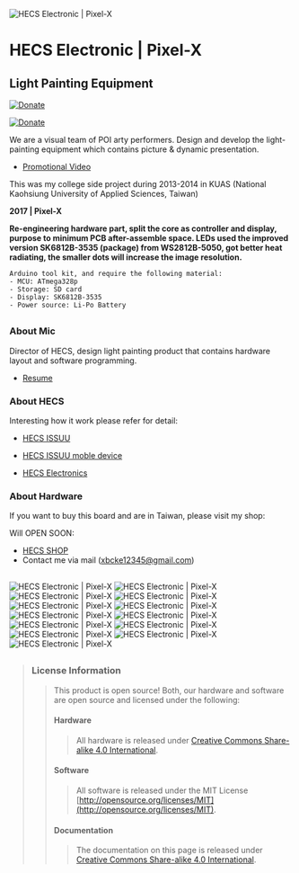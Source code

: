 ![*HECS Electronic | Pixel-X*](https://github.com/Mic-Tsai/HECS_Electronic-Pixel_X/blob/master/res/Pixel-X-New%20Updata.png)

# HECS Electronic | Pixel-X
## Light Painting Equipment

[![Donate](https://img.shields.io/badge/paypal-donate-yellow.svg)](https://www.paypal.com/cgi-bin/webscr?cmd=_s-xclick&hosted_button_id=6AA97KE54UJR4)

[![Donate](https://img.shields.io/badge/paypal-donate-yellow.svg)](https://paypal.me/mictsai?locale.x=zh_TW)

We are a visual team of POI arty performers. Design and develop the light-painting equipment which contains picture & dynamic presentation.
- [Promotional Video](https://youtu.be/c2NhDoxItCM)

This was my college side project during 2013-2014 in KUAS (National Kaohsiung University of Applied Sciences, Taiwan)

**2017 | Pixel-X**

  **Re-engineering hardware part, split the core as controller and display, purpose to minimum PCB after-assemble space. LEDs used the improved version SK6812B-3535 (package) from WS2812B-5050, got better heat radiating, the smaller dots will increase the image resolution.**


```
Arduino tool kit, and require the following material:
- MCU: ATmega328p
- Storage: SD card
- Display: SK6812B-3535
- Power source: Li-Po Battery
``` 

## 

### **About Mic**

Director of HECS, design light painting product that contains hardware layout and software programming.

- [Resume](https://drive.google.com/file/d/1NEWwNo3X4ogJMNzp6jpFyT0a6GPGhs7Q/view)

### **About HECS**

Interesting how it work please refer for detail:

- [HECS ISSUU](https://issuu.com/56905554/docs/hecs_book)

- [HECS ISSUU moble device](https://issuu.com/56905554/docs/hecs-book_issuu)

- [HECS Electronics](https://drive.google.com/file/d/1tgr780FQ_Ib0JO3FdQn_M6LVbDeVmUmG/view?usp=sharing)

### **About Hardware**

If you want to buy this board and are in Taiwan, please visit my shop: 

Will OPEN SOON:
* [HECS SHOP](https://www.)
* Contact me via mail (xbcke12345@gmail.com)

## 
![*HECS Electronic | Pixel-X*](https://github.com/Mic-Tsai/HECS_Electronic-Pixel_X/blob/master/res/Pixel-X-New%20Updata.png)
![*HECS Electronic | Pixel-X*](https://github.com/Mic-Tsai/HECS_Electronic-Pixel_X/blob/master/res/Pixel-X_1.png)
![*HECS Electronic | Pixel-X*](https://github.com/Mic-Tsai/HECS_Electronic-Pixel_X/blob/master/res/Pixel-X_2.png)
![*HECS Electronic | Pixel-X*](https://github.com/Mic-Tsai/HECS_Electronic-Pixel_X/blob/master/res/Pixel-X_3.png)
![*HECS Electronic | Pixel-X*](https://github.com/Mic-Tsai/HECS_Electronic-Pixel_X/blob/master/res/Pixel-X_4.png)
![*HECS Electronic | Pixel-X*](https://github.com/Mic-Tsai/HECS_Electronic-Pixel_X/blob/master/res/Pixel-X_5.png)
![*HECS Electronic | Pixel-X*](https://github.com/Mic-Tsai/HECS_Electronic-Pixel_X/blob/master/res/Pixel-X_6.png)
![*HECS Electronic | Pixel-X*](https://github.com/Mic-Tsai/HECS_Electronic-Pixel_X/blob/master/res/Pixel-X_7.png)
![*HECS Electronic | Pixel-X*](https://github.com/Mic-Tsai/HECS_Electronic-Pixel_X/blob/master/res/Pixel-X_8.png)
![*HECS Electronic | Pixel-X*](https://github.com/Mic-Tsai/HECS_Electronic-Pixel_X/blob/master/res/Pixel-X_9.png)
![*HECS Electronic | Pixel-X*](https://github.com/Mic-Tsai/HECS_Electronic-Pixel_X/blob/master/res/Pixel-X_10.png)
![*HECS Electronic | Pixel-X*](https://github.com/Mic-Tsai/HECS_Electronic-Pixel_X/blob/master/res/Pixel-X_Main_Control_v11-1.png)
![*HECS Electronic | Pixel-X*](https://github.com/Mic-Tsai/HECS_Electronic-Pixel_X/blob/master/res/Pixel-X_Display_v1_sk6812b-mini-3535.png)
## 


>### License Information
>>This product is open source! Both, our hardware and software are open source and licensed under the following:
>>#### Hardware
>>>All hardware is released under [Creative Commons Share-alike 4.0 International](http://creativecommons.org/licenses/by-sa/4.0/).
>>#### Software 
>>>All software is released under the MIT License [http://opensource.org/licenses/MIT](http://opensource.org/licenses/MIT).
>>#### Documentation
>>>The documentation on this page is released under [Creative Commons Share-alike 4.0 International](http://creativecommons.org/licenses/by-sa/4.0/).
